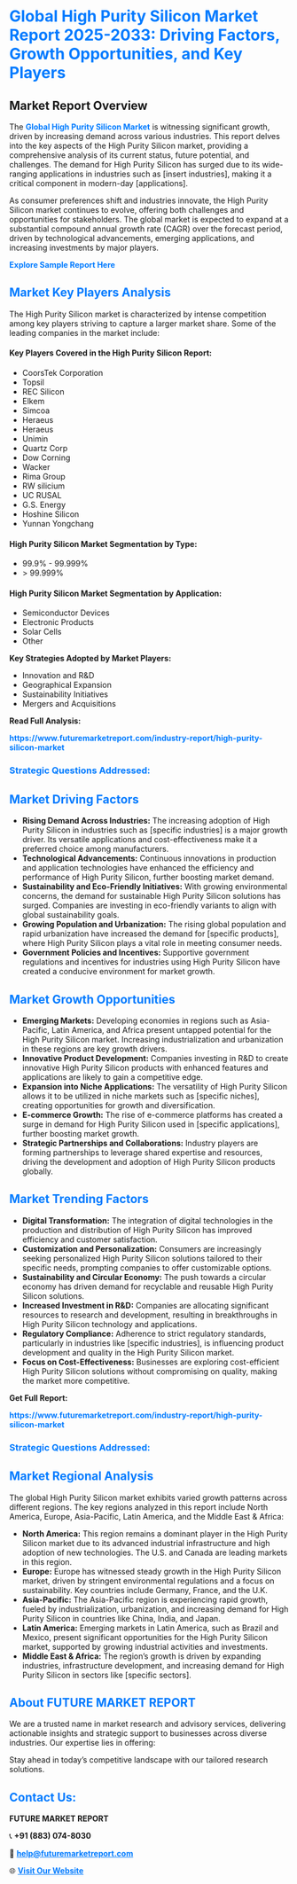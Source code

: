 <h1 style="color: #007BFF;">Global High Purity Silicon Market Report 2025-2033: Driving Factors, Growth Opportunities, and Key Players</h1>

<section id="overview">
<h2>Market Report Overview</h2>
<p>The <a href="https://www.futuremarketreport.com/industry-report/high-purity-silicon-market" style="color: #007BFF; text-decoration: none;"><strong>Global High Purity Silicon Market</strong></a> is witnessing significant growth, driven by increasing demand across various industries. This report delves into the key aspects of the High Purity Silicon market, providing a comprehensive analysis of its current status, future potential, and challenges. The demand for High Purity Silicon has surged due to its wide-ranging applications in industries such as [insert industries], making it a critical component in modern-day [applications].</p>
<p>As consumer preferences shift and industries innovate, the High Purity Silicon market continues to evolve, offering both challenges and opportunities for stakeholders. The global market is expected to expand at a substantial compound annual growth rate (CAGR) over the forecast period, driven by technological advancements, emerging applications, and increasing investments by major players.</p>
</section>

<section id="overview">
<p><a href="https://www.futuremarketreport.com/request-sample/reportId=92033" style="color: #007BFF; text-decoration: none;"><strong>Explore Sample Report Here</strong></a></p>
</section>

<section id="key-players">
<h2 style="color: #007BFF;">Market Key Players Analysis</h2>
<p>The High Purity Silicon market is characterized by intense competition among key players striving to capture a larger market share. Some of the leading companies in the market include:</p>
<h4>Key Players Covered in the High Purity Silicon Report:</h4>
<ul><li>CoorsTek Corporation</li><li>Topsil</li><li>REC Silicon</li><li>Elkem</li><li>Simcoa</li><li>Heraeus</li><li>Heraeus</li><li>Unimin</li><li>Quartz Corp</li><li>Dow Corning</li><li>Wacker</li><li>Rima Group</li><li>RW silicium</li><li>UC RUSAL</li><li>G.S. Energy</li><li>Hoshine Silicon</li><li>Yunnan Yongchang</li></ul>
<h4>High Purity Silicon Market Segmentation by Type:</h4>
<ul><li>99.9% - 99.999%</li><li>&gt; 99.999%</li></ul>

<h4>High Purity Silicon Market Segmentation by Application:</h4>
<ul><li>Semiconductor Devices</li><li>Electronic Products</li><li>Solar Cells</li><li>Other</li></ul>
<p><strong>Key Strategies Adopted by Market Players:</strong></p>
<ul>
<li>Innovation and R&D</li>
<li>Geographical Expansion</li>
<li>Sustainability Initiatives</li>
<li>Mergers and Acquisitions</li>
</ul>
</section>

<section>
<p><strong>Read Full Analysis: </strong></p><a href="https://www.futuremarketreport.com/industry-report/high-purity-silicon-market" style="color: #007BFF; text-decoration: none;"><strong>https://www.futuremarketreport.com/industry-report/high-purity-silicon-market</strong></a>
<h3 style="color: #007BFF;">Strategic Questions Addressed:</h3>
</section>

<section id="driving-factors">
<h2 style="color: #007BFF;">Market Driving Factors</h2>
<ul>
<li><strong>Rising Demand Across Industries:</strong> The increasing adoption of High Purity Silicon in industries such as [specific industries] is a major growth driver. Its versatile applications and cost-effectiveness make it a preferred choice among manufacturers.</li>
<li><strong>Technological Advancements:</strong> Continuous innovations in production and application technologies have enhanced the efficiency and performance of High Purity Silicon, further boosting market demand.</li>
<li><strong>Sustainability and Eco-Friendly Initiatives:</strong> With growing environmental concerns, the demand for sustainable High Purity Silicon solutions has surged. Companies are investing in eco-friendly variants to align with global sustainability goals.</li>
<li><strong>Growing Population and Urbanization:</strong> The rising global population and rapid urbanization have increased the demand for [specific products], where High Purity Silicon plays a vital role in meeting consumer needs.</li>
<li><strong>Government Policies and Incentives:</strong> Supportive government regulations and incentives for industries using High Purity Silicon have created a conducive environment for market growth.</li>
</ul>
</section>

<section id="growth-opportunities">
<h2 style="color: #007BFF;">Market Growth Opportunities</h2>
<ul>
<li><strong>Emerging Markets:</strong> Developing economies in regions such as Asia-Pacific, Latin America, and Africa present untapped potential for the High Purity Silicon market. Increasing industrialization and urbanization in these regions are key growth drivers.</li>
<li><strong>Innovative Product Development:</strong> Companies investing in R&D to create innovative High Purity Silicon products with enhanced features and applications are likely to gain a competitive edge.</li>
<li><strong>Expansion into Niche Applications:</strong> The versatility of High Purity Silicon allows it to be utilized in niche markets such as [specific niches], creating opportunities for growth and diversification.</li>
<li><strong>E-commerce Growth:</strong> The rise of e-commerce platforms has created a surge in demand for High Purity Silicon used in [specific applications], further boosting market growth.</li>
<li><strong>Strategic Partnerships and Collaborations:</strong> Industry players are forming partnerships to leverage shared expertise and resources, driving the development and adoption of High Purity Silicon products globally.</li>
</ul>
</section>

<section id="trending-factors">
<h2 style="color: #007BFF;">Market Trending Factors</h2>
<ul>
<li><strong>Digital Transformation:</strong> The integration of digital technologies in the production and distribution of High Purity Silicon has improved efficiency and customer satisfaction.</li>
<li><strong>Customization and Personalization:</strong> Consumers are increasingly seeking personalized High Purity Silicon solutions tailored to their specific needs, prompting companies to offer customizable options.</li>
<li><strong>Sustainability and Circular Economy:</strong> The push towards a circular economy has driven demand for recyclable and reusable High Purity Silicon solutions.</li>
<li><strong>Increased Investment in R&D:</strong> Companies are allocating significant resources to research and development, resulting in breakthroughs in High Purity Silicon technology and applications.</li>
<li><strong>Regulatory Compliance:</strong> Adherence to strict regulatory standards, particularly in industries like [specific industries], is influencing product development and quality in the High Purity Silicon market.</li>
<li><strong>Focus on Cost-Effectiveness:</strong> Businesses are exploring cost-efficient High Purity Silicon solutions without compromising on quality, making the market more competitive.</li>
</ul>
</section>

<section>
<p><strong>Get Full Report: </strong></p><a href="https://www.futuremarketreport.com/industry-report/high-purity-silicon-market" style="color: #007BFF; text-decoration: none;"><strong>https://www.futuremarketreport.com/industry-report/high-purity-silicon-market</strong></a>
<h3 style="color: #007BFF;">Strategic Questions Addressed:</h3>
</section>


<section id="regional-analysis">
<h2 style="color: #007BFF;">Market Regional Analysis</h2>
<p>The global High Purity Silicon market exhibits varied growth patterns across different regions. The key regions analyzed in this report include North America, Europe, Asia-Pacific, Latin America, and the Middle East & Africa:</p>
<ul>
<li><strong>North America:</strong> This region remains a dominant player in the High Purity Silicon market due to its advanced industrial infrastructure and high adoption of new technologies. The U.S. and Canada are leading markets in this region.</li>
<li><strong>Europe:</strong> Europe has witnessed steady growth in the High Purity Silicon market, driven by stringent environmental regulations and a focus on sustainability. Key countries include Germany, France, and the U.K.</li>
<li><strong>Asia-Pacific:</strong> The Asia-Pacific region is experiencing rapid growth, fueled by industrialization, urbanization, and increasing demand for High Purity Silicon in countries like China, India, and Japan.</li>
<li><strong>Latin America:</strong> Emerging markets in Latin America, such as Brazil and Mexico, present significant opportunities for the High Purity Silicon market, supported by growing industrial activities and investments.</li>
<li><strong>Middle East & Africa:</strong> The region’s growth is driven by expanding industries, infrastructure development, and increasing demand for High Purity Silicon in sectors like [specific sectors].</li>
</ul>
</section>

<footer>
<h2 style="color: #007BFF;">About FUTURE MARKET REPORT</h2>
<p>We are a trusted name in market research and advisory services, delivering actionable insights and strategic support to businesses across diverse industries. Our expertise lies in offering:</p>

<p>Stay ahead in today’s competitive landscape with our tailored research solutions.</p>

<h2 style="color: #007BFF;">Contact Us:</h2>
<p><strong>FUTURE MARKET REPORT</strong></p>
<p>📞 <strong>+91 (883) 074-8030</strong></p>
<p>📧 <strong><a href="mailto:help@futuremarketreport.com" style="color: #007BFF;">help@futuremarketreport.com</a></strong></p>
<p>🌐 <strong><a href="https://www.futuremarketreport.com/" style="color: #007BFF;">Visit Our Website</a></strong></p>
</footer>
